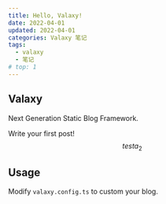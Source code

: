 ```yaml
---
title: Hello, Valaxy!
date: 2022-04-01
updated: 2022-04-01
categories: Valaxy 笔记
tags:
  - valaxy
  - 笔记
# top: 1
---
```


## Valaxy

Next Generation Static Blog Framework.

Write your first post!
$$ test a_2$$


## Usage

Modify `valaxy.config.ts` to custom your blog.
